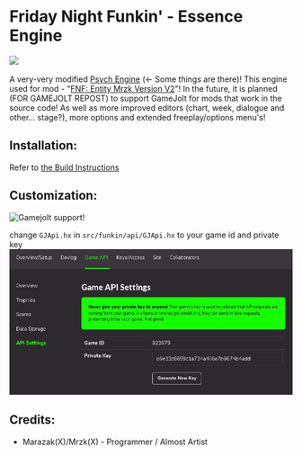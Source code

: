 # Friday Night Funkin' - Essence Engine
![](https://imgbly.com/ib/EcncAQVgnQ.png)

A very-very modified [Psych Engine](https://github.com/ShadowMario/FNF-PsychEngine) (<- Some things are there)!
This engine used for mod - "[FNF: Entity Mrzk Version V2](https://gamebanana.com/mods/496620)"!
In the future, it is planned (FOR GAMEJOLT REPOST) to support GameJolt for mods that work in the source code! As well as more improved editors (chart, week, dialogue and other... stage?), more options and extended freeplay/options menu's!

## Installation:

Refer to [the Build Instructions](bin/setup/README.md)

## Customization:
![Gamejolt](https://gamejolt.com/) support!

change `GJApi.hx` in `src/funkin/api/GJApi.hx` to your game id and private key
![SHOWCASE](bin/docs/img/gjapi.jpg)

## Credits:
* Marazak(X)/Mrzk(X) - Programmer / Almost Artist